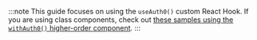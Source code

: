 <!-- markdownlint-disable MD041 -->

:::note
This guide focuses on using the `useAuth0()` custom React Hook. If you are using class components, check out [these samples using the `withAuth0()` higher-order component](https://github.com/auth0/auth0-react/blob/master/EXAMPLES.md#use-with-a-class-component).
:::